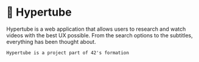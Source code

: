 # 🚀 Hypertube 

Hypertube is a web application that allows users to research and watch videos with the best UX possible. 
From the search options to the subtitles, everything has been thought about.

`Hypertube is a project part of 42's formation`
